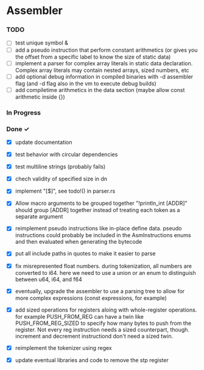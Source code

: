 # Assembler

### TODO

- [ ] test unique symbol &  
- [ ] add a pseudo instruction that perform constant arithmetics (or gives you the offset from a specific label to know the size of static data)  
- [ ] implement a parser for complex array literals in static data declaration. Complex array literals may contain nested arrays, sized numbers, etc  
- [ ] add optional debug information in compiled binaries with -d assembler flag (and -d flag also in the vm to execute debug builds)  
- [ ] add compiletime arithmetics in the data section (maybe allow const arithmetic inside {})  

### In Progress


### Done ✓

- [x] update documentation  
- [x] test behavior with circular dependencies  
- [x] test multiline strings (probably fails)  
- [x] chech validity of specified size in dn  
- [x] implement "[$]", see todo!() in parser.rs  
- [x] Allow macro arguments to be grouped together "!println_int [ADDR]" should group [ADDR] together instead of treating each token as a separate argument  
- [x] reimplement pseudo instructions like in-place define data. pseudo instructions could probably be included in the AsmInstructions enums and then evaluated when generating the bytecode  
- [x] put all include paths in quotes to make it easier to parse  
- [x] fix misrepresented float numbers. during tokenization, all numbers are converted to i64. here we need to use a union or an enum to distinguish between u64, i64, and f64  
- [x] eventually, upgrade the assembler to use a parsing tree to allow for more complex expressions (const expressions, for example)  
- [x] add sized operations for registers aloing with whole-register operations. for example PUSH_FROM_REG can have a twin like PUSH_FROM_REG_SIZED to specify how many bytes to push from the register. Not every reg instruction needs a sized counterpart, though. increment and decrement instructiond don't need a sized twin.  
- [x] reimplement the tokenizer using regex  
- [x] update eventual libraries and code to remove the stp register  

